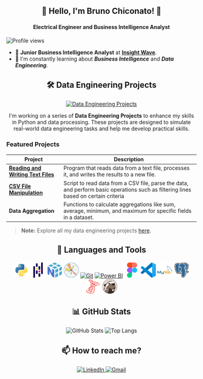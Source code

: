## <p align="center"> 👋 Hello, I'm Bruno Chiconato! 👋 </p>

#### <p align="center"> **Electrical Engineer and Business Intelligence Analyst** </p>

![Profile views](https://komarev.com/ghpvc/?username=BrunoChiconato&color=blue)

- 🔭 **Junior Business Intelligence Analyst** at **[Insight Wave](https://www.linkedin.com/company/insight-wave-tech/?originalSubdomain=br)**.
- 🌱 I'm constantly learning about _**Business Intelligence**_ and _**Data Engineering**_.

## <p align="center"> 🛠️ Data Engineering Projects </p>

<p align="center">
  <a href="https://github.com/BrunoChiconato/projetos_engenharia_de_dados">
    <img src="https://img.shields.io/badge/Explore-Data%20Engineering%20Projects-2ea44f?style=for-the-badge&logo=github" alt="Data Engineering Projects"/>
  </a>
</p>

<p align="center">
  I'm working on a series of <strong>Data Engineering Projects</strong> to enhance my skills in Python and data processing. These projects are designed to simulate real-world data engineering tasks and help me develop practical skills.
</p>

### Featured Projects

| Project | Description |
|---|---|
| **[Reading and Writing Text Files](https://github.com/BrunoChiconato/projetos_engenharia_de_dados/tree/main/leitura_escrita_txt)** | Program that reads data from a text file, processes it, and writes the results to a new file. |
| **[CSV File Manipulation](https://github.com/BrunoChiconato/projetos_engenharia_de_dados/tree/main/manipulacao_csv)** | Script to read data from a CSV file, parse the data, and perform basic operations such as filtering lines based on certain criteria |
| **Data Aggregation** | Functions to calculate aggregations like sum, average, minimum, and maximum for specific fields in a dataset. |

> **Note:** Explore all my data engineering projects [here](https://github.com/BrunoChiconato/projetos_engenharia_de_dados).

## <p align="center"> 🚀 Languages and Tools </p>

<p align="center">
  <!-- Python -->
  <a href="https://www.python.org" target="_blank" rel="noreferrer"><img src="https://raw.githubusercontent.com/devicons/devicon/master/icons/python/python-original.svg" alt="Python" width="40" height="40"/></a>
  <!-- Pandas -->
  <a href="https://pandas.pydata.org/" target="_blank" rel="noreferrer"><img src="https://raw.githubusercontent.com/devicons/devicon/master/icons/pandas/pandas-original.svg" alt="Pandas" width="40" height="40"/></a>
  <!-- NumPy -->
  <a href="https://numpy.org/" target="_blank" rel="noreferrer"><img src="https://raw.githubusercontent.com/devicons/devicon/master/icons/numpy/numpy-original.svg" alt="NumPy" width="40" height="40"/></a>
  <!-- Matplotlib -->
  <a href="https://matplotlib.org/" target="_blank" rel="noreferrer"><img src="https://raw.githubusercontent.com/devicons/devicon/master/icons/matplotlib/matplotlib-original.svg" alt="Matplotlib" width="40" height="40"/></a>
  <!-- Git -->
  <a href="https://git-scm.com/" target="_blank" rel="noreferrer"><img src="https://www.vectorlogo.zone/logos/git-scm/git-scm-icon.svg" alt="Git" width="40" height="40"/></a>
  <!-- Power BI -->
  <a href="https://powerbi.microsoft.com/" target="_blank" rel="noreferrer"><img src="https://raw.githubusercontent.com/microsoft/PowerBI-Icons/main/SVG/Power-BI.svg" alt="Power BI" width="40" height="40"/></a>
  <!-- Figma -->
  <a href="https://www.figma.com/" target="_blank" rel="noreferrer"><img src="https://raw.githubusercontent.com/devicons/devicon/master/icons/figma/figma-original.svg" alt="Figma" width="40" height="40"/></a>
  <!-- VS Code -->
  <a href="https://code.visualstudio.com/" target="_blank" rel="noreferrer"><img src="https://raw.githubusercontent.com/devicons/devicon/master/icons/vscode/vscode-original.svg" alt="VS Code" width="40" height="40"/></a>
  <!-- MySQL -->
  <a href="https://www.mysql.com/" target="_blank" rel="noreferrer"><img src="https://raw.githubusercontent.com/devicons/devicon/master/icons/mysql/mysql-original-wordmark.svg" alt="MySQL" width="40" height="40"/></a>
  <!-- PostgreSQL -->
  <a href="https://www.postgresql.org/" target="_blank" rel="noreferrer"><img src="https://raw.githubusercontent.com/devicons/devicon/master/icons/postgresql/postgresql-original.svg" alt="PostgreSQL" width="40" height="40"/></a>
  <!-- SQL Server -->
  <a href="https://www.microsoft.com/en-us/sql-server/sql-server-downloads" target="_blank" rel="noreferrer"><img src="https://raw.githubusercontent.com/devicons/devicon/master/icons/microsoftsqlserver/microsoftsqlserver-plain.svg" alt="SQL Server" width="40" height="40"/></a>
  <!-- DBeaver -->
  <a href="https://dbeaver.io/" target="_blank" rel="noreferrer"><img src="https://raw.githubusercontent.com/devicons/devicon/master/icons/dbeaver/dbeaver-original.svg" alt="DBeaver" width="40" height="40"/></a>
</p>

## <p align="center"> 📊 GitHub Stats </p>

<div align="center">
  <img src="https://github-readme-stats.vercel.app/api?username=BrunoChiconato&show_icons=true&theme=default" alt="GitHub Stats" style="width: 53%;"/>
  <img src="https://github-readme-stats.vercel.app/api/top-langs/?username=BrunoChiconato&layout=normal&theme=default" alt="Top Langs" style="width: 40%;"/>
</div>

## <p align="center"> 📫 How to reach me? </p>

<div align="center">
  <a href="https://www.linkedin.com/in/brunochiconato">
    <img src="https://img.shields.io/badge/LinkedIn-0077B5?style=for-the-badge&logo=linkedin&logoColor=white" alt="LinkedIn"/>
  </a>
  <a href="mailto:brunochiconato01@gmail.com">
    <img src="https://img.shields.io/badge/Gmail-D14836?style=for-the-badge&logo=gmail&logoColor=white" alt="Gmail"/>
  </a>
</div>

